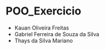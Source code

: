 # POO_Exercicio

- Kauan Oliveira Freitas
- Gabriel Ferreira de Souza da Silva
- Thays da Silva Mariano

